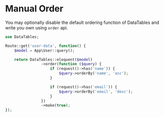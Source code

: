 # Manual Order

You may optionally disable the default ordering function of DataTables and write you own using `order` api.


```php
use DataTables;

Route::get('user-data', function() {
	$model = App\User::query();

	return DataTables::eloquent($model)
				->order(function ($query) {
		            if (request()->has('name')) {
		                $query->orderBy('name', 'asc');
		            }

		            if (request()->has('email')) {
		                $query->orderBy('email', 'desc');
		            }
		        })
				->make(true);
});
```
